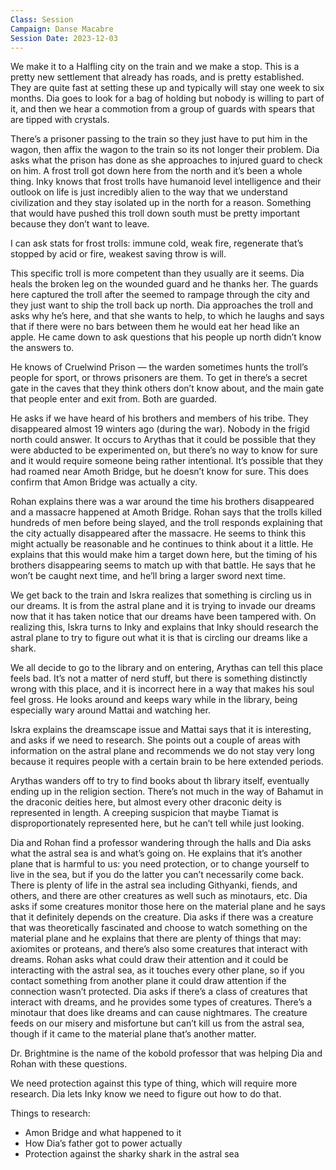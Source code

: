 ```yaml
---
Class: Session
Campaign: Danse Macabre
Session Date: 2023-12-03
---
```

We make it to a Halfling city on the train and we make a stop. This is a pretty new settlement that already has roads, and is pretty established. They are quite fast at setting these up and typically will stay one week to six months. Dia goes to look for a bag of holding but nobody is willing to part of it, and then we hear a commotion from a group of guards with spears that are tipped with crystals.

There’s a prisoner passing to the train so they just have to put him in the wagon, then affix the wagon to the train so its not longer their problem. Dia asks what the prison has done as she approaches to injured guard to check on him. A frost troll got down here from the north and it’s been a whole thing. Inky knows that frost trolls have humanoid level intelligence and their outlook on life is just incredibly alien to the way that we understand civilization and they stay isolated up in the north for a reason. Something that would have pushed this troll down south must be pretty important because they don’t want to leave.

I can ask stats for frost trolls: immune cold, weak fire, regenerate that’s stopped by acid or fire, weakest saving throw is will.

This specific troll is more competent than they usually are it seems. Dia heals the broken leg on the wounded guard and he thanks her. The guards here captured the troll after the seemed to rampage through the city and they just want to ship the troll back up north. Dia approaches the troll and asks why he’s here, and that she wants to help, to which he laughs and says that if there were no bars between them he would eat her head like an apple. He came down to ask questions that his people up north didn’t know the answers to.

He knows of Cruelwind Prison — the warden sometimes hunts the troll’s people for sport, or throws prisoners are them. To get in there’s a secret gate in the caves that they think others don’t know about, and the main gate that people enter and exit from. Both are guarded.

He asks if we have heard of his brothers and members of his tribe. They disappeared almost 19 winters ago (during the war). Nobody in the frigid north could answer. It occurs to Arythas that it could be possible that they were abducted to be experimented on, but there’s no way to know for sure and it would require someone being rather intentional. It’s possible that they had roamed near Amoth Bridge, but he doesn’t know for sure. This does confirm that Amon Bridge was actually a city.

Rohan explains there was a war around the time his brothers disappeared and a massacre happened at Amoth Bridge. Rohan says that the trolls killed hundreds of men before being slayed, and the troll responds explaining that the city actually disappeared after the massacre. He seems to think this might actually be reasonable and he continues to think about it a little. He explains that this would make him a target down here, but the timing of his brothers disappearing seems to match up with that battle. He says that he won’t be caught next time, and he’ll bring a larger sword next time.

We get back to the train and Iskra realizes that something is circling us in our dreams. It is from the astral plane and it is trying to invade our dreams now that it has taken notice that our dreams have been tampered with. On realizing this, Iskra turns to Inky and explains that Inky should research the astral plane to try to figure out what it is that is circling our dreams like a shark.

We all decide to go to the library and on entering, Arythas can tell this place feels bad. It’s not a matter of nerd stuff, but there is something distinctly wrong with this place, and it is incorrect here in a way that makes his soul feel gross. He looks around and keeps wary while in the library, being especially wary around Mattai and watching her.

Iskra explains the dreamscape issue and Mattai says that it is interesting, and asks if we need to research. She points out a couple of areas with information on the astral plane and recommends we do not stay very long because it requires people with a certain brain to be here extended periods.

Arythas wanders off to try to find books about th library itself, eventually ending up in the religion section. There’s not much in the way of Bahamut in the draconic deities here, but almost every other draconic deity is represented in length. A creeping suspicion that maybe Tiamat is disproportionately represented here, but he can’t tell while just looking.

Dia and Rohan find a professor wandering through the halls and Dia asks what the astral sea is and what’s going on. He explains that it’s another plane that is harmful to us: you need protection, or to change yourself to live in the sea, but if you do the latter you can’t necessarily come back. There is plenty of life in the astral sea including Githyanki, fiends, and others, and there are other creatures as well such as minotaurs, etc. Dia asks if some creatures monitor those here on the material plane and he says that it definitely depends on the creature. Dia asks if there was a creature that was theoretically fascinated and choose to watch something on the material plane and he explains that there are plenty of things that may: axiomites or proteans, and there’s also some creatures that interact with dreams. Rohan asks what could draw their attention and it could be interacting with the astral sea, as it touches every other plane, so if you contact something from another plane it could draw attention if the connection wasn’t protected. Dia asks if there’s a class of creatures that interact with dreams, and he provides some types of creatures. There’s a minotaur that does like dreams and can cause nightmares. The creature feeds on our misery and misfortune but can’t kill us from the astral sea, though if it came to the material plane that’s another matter.

Dr. Brightmine is the name of the kobold professor that was helping Dia and Rohan with these questions.

We need protection against this type of thing, which will require more research. Dia lets Inky know we need to figure out how to do that.

Things to research:
- Amon Bridge and what happened to it
- How Dia’s father got to power actually
- Protection against the sharky shark in the astral sea